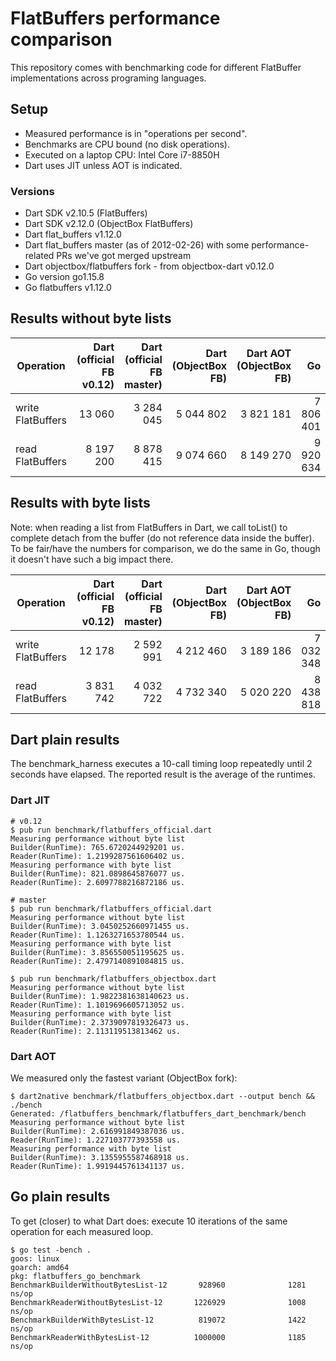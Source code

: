 # FlatBuffers performance comparison

This repository comes with benchmarking code for different FlatBuffer implementations across programing languages.

## Setup

* Measured performance is in "operations per second".
* Benchmarks are CPU bound (no disk operations).
* Executed on a laptop CPU: Intel Core i7-8850H
* Dart uses JIT unless AOT is indicated.

### Versions

* Dart SDK v2.10.5 (FlatBuffers)
* Dart SDK v2.12.0 (ObjectBox FlatBuffers)
* Dart flat_buffers v1.12.0
* Dart flat_buffers master (as of 2012-02-26) with some performance-related PRs we've got merged upstream
* Dart objectbox/flatbuffers fork - from objectbox-dart v0.12.0
* Go version go1.15.8
* Go flatbuffers v1.12.0

## Results without byte lists

| Operation         | Dart (official FB v0.12) | Dart (official FB master) | Dart (ObjectBox FB) | Dart AOT (ObjectBox FB) |        Go  |
|-------------------|-------------------------:|--------------------------:|--------------------:|------------------------:|-----------:|
| write FlatBuffers |                   13 060 |                 3 284 045 |           5 044 802 |               3 821 181 |  7 806 401 |
| read FlatBuffers  |                8 197 200 |                 8 878 415 |           9 074 660 |               8 149 270 |  9 920 634 |

## Results with byte lists

Note: when reading a list from FlatBuffers in Dart, we call toList() to complete detach from the buffer (do not reference data inside the buffer).
To be fair/have the numbers for comparison, we do the same in Go, though it doesn't have such a big impact there.

| Operation         | Dart (official FB v0.12) | Dart (official FB master) | Dart (ObjectBox FB) | Dart AOT (ObjectBox FB) |        Go  |
|-------------------|-------------------------:|--------------------------:|--------------------:|------------------------:|-----------:|
| write FlatBuffers |                   12 178 |                 2 592 991 |           4 212 460 |               3 189 186 |  7 032 348 |
| read FlatBuffers  |                3 831 742 |                 4 032 722 |           4 732 340 |               5 020 220 |  8 438 818 |

## Dart plain results

The benchmark_harness executes a 10-call timing loop repeatedly until 2 seconds have elapsed.
The reported result is the average of the runtimes.

### Dart JIT

```shell
# v0.12
$ pub run benchmark/flatbuffers_official.dart
Measuring performance without byte list
Builder(RunTime): 765.6720244929201 us.
Reader(RunTime): 1.2199287561606402 us.
Measuring performance with byte list
Builder(RunTime): 821.0898645876077 us.
Reader(RunTime): 2.6097788216872186 us.

# master
$ pub run benchmark/flatbuffers_official.dart
Measuring performance without byte list
Builder(RunTime): 3.0450252660971455 us.
Reader(RunTime): 1.1263271653780544 us.
Measuring performance with byte list
Builder(RunTime): 3.856550051195625 us.
Reader(RunTime): 2.4797140891084815 us.

$ pub run benchmark/flatbuffers_objectbox.dart
Measuring performance without byte list
Builder(RunTime): 1.9822381638140623 us.
Reader(RunTime): 1.1019696605713052 us.
Measuring performance with byte list
Builder(RunTime): 2.3739097819326473 us.
Reader(RunTime): 2.113119513813462 us.
```

### Dart AOT

We measured only the fastest variant (ObjectBox fork):

```shell
$ dart2native benchmark/flatbuffers_objectbox.dart --output bench && ./bench
Generated: /flatbuffers_benchmark/flatbuffers_dart_benchmark/bench
Measuring performance without byte list
Builder(RunTime): 2.616991849387036 us.
Reader(RunTime): 1.227103777393558 us.
Measuring performance with byte list
Builder(RunTime): 3.1355955587468918 us.
Reader(RunTime): 1.9919445761341137 us.
```

## Go plain results

To get (closer) to what Dart does: execute 10 iterations of the same operation for each measured loop.

```shell
$ go test -bench .
goos: linux
goarch: amd64
pkg: flatbuffers_go_benchmark
BenchmarkBuilderWithoutBytesList-12       928960              1281 ns/op
BenchmarkReaderWithoutBytesList-12       1226929              1008 ns/op
BenchmarkBuilderWithBytesList-12          819072              1422 ns/op
BenchmarkReaderWithBytesList-12          1000000              1185 ns/op
```
